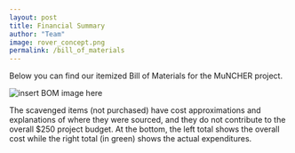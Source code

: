 ```yaml
---
layout: post
title: Financial Summary
author: "Team"
image: rover_concept.png
permalink: /bill_of_materials
---
```


Below you can find our itemized Bill of Materials for the MuNCHER project.

![insert BOM image here](bom.png)

The scavenged items (not purchased) have cost approximations and explanations of where they were sourced, and they do not contribute to the overall $250 project budget. At the bottom, the left total shows the overall cost while the right total (in green) shows the actual expenditures.
